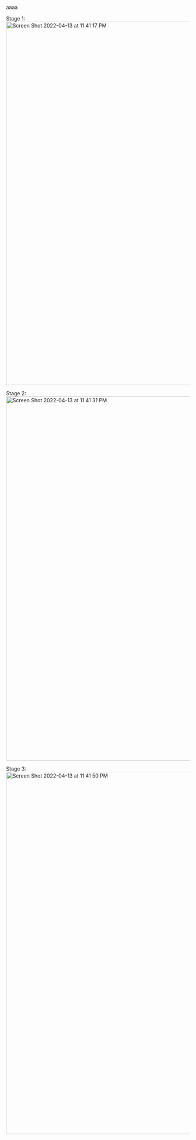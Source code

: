 aaaa






Stage 1:
<img width="993" alt="Screen Shot 2022-04-13 at 11 41 17 PM" src="https://user-images.githubusercontent.com/66205383/163257580-15764f1f-91f4-41af-bf1a-d4ccdff26eec.png">

Stage 2: 
<img width="995" alt="Screen Shot 2022-04-13 at 11 41 31 PM" src="https://user-images.githubusercontent.com/66205383/163257622-519ee602-120f-4d4c-a4af-1c7bf094f166.png">

Stage 3:
<img width="990" alt="Screen Shot 2022-04-13 at 11 41 50 PM" src="https://user-images.githubusercontent.com/66205383/163257660-63f15a0a-72c2-481d-b969-336012f16634.png">
